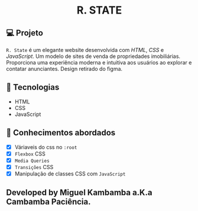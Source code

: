<h1 align="center">
    R. STATE
</h1>

## 💻 Projeto

`R. State` é um elegante website desenvolvida com _HTML_, _CSS_ e _JavaScript_. Um modelo de sites de venda de propriedades imobiliárias. Proporciona uma experiência moderna e intuitiva aos usuários ao explorar e contatar anunciantes. Design retirado do figma.

## 🚀 Tecnologias

- HTML
- CSS
- JavaScript

## 📔 Conhecimentos abordados

- [x] Váriaveis do css no `:root`
- [x] `Flexbox` CSS
- [x] `Media Queries`
- [x] `Transições` CSS
- [x] Manipulação de classes CSS com `JavaScript`

## Developed by Miguel Kambamba a.K.a Cambamba Paciência.